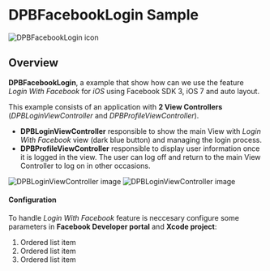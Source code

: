 # DPBFacebookLogin Sample

![DPBFacebookLogin icon](http://imageshack.com/a/img843/1882/c7jl.png)

## Overview

**DPBFacebookLogin**, a example that show how can we use the feature *Login With Facebook* for *iOS* using Facebook SDK 3, iOS 7 and auto layout.

This example consists of an application with **2 View Controllers** (*DPBLoginViewController* and *DPBProfileViewController*). 

- **DPBLoginViewController** responsible to show the main View with *Login With Facebook* view (dark blue button) and managing the login process.
- **DPBProfileViewController** responsible to display user information once it is logged in the view. The user can log off and return to the main View Controller to log on in other occasions.

![DPBLoginViewController image](http://imageshack.com/a/img844/9576/of0b.png)
![DPBLoginViewController image](http://imageshack.com/a/img836/5884/2he1.png)

####  Configuration

To handle *Login With Facebook* feature is neccesary configure some parameters in **Facebook Developer portal** and **Xcode project**:

1. Ordered list item
2. Ordered list item
3. Ordered list item

